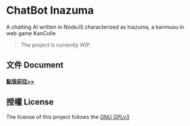 # ChatBot Inazuma
A chatting AI written in NodeJS characterized as Inazuma, a kanmusu in web game KanColle

> The project is currently WIP.

## 文件 Document 
#### [點我前往>>](/docs/README.md)

## 授權 License
The license of this project follows the [GNU GPLv3](LICENSE)
